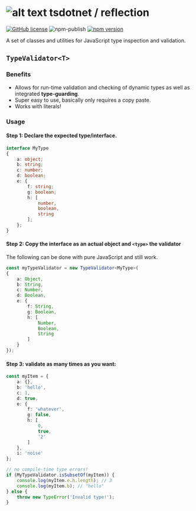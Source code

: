 # ![alt text](https://avatars1.githubusercontent.com/u/64487547?s=30&amp;v=4 "tsdotnet") tsdotnet / reflection

[![GitHub license](https://img.shields.io/badge/license-MIT-blue.svg?style=flat-square)](https://github.com/tsdotnet/reflection/blob/master/LICENSE)
![npm-publish](https://github.com/tsdotnet/reflection/workflows/npm-publish/badge.svg)
[![npm version](https://img.shields.io/npm/v/@tsdotnet/reflection.svg?style=flat-square)](https://www.npmjs.com/package/@tsdotnet/reflection)

A set of classes and utilities for JavaScript type inspection and validation.

## `TypeValidator<T>`

### Benefits

- Allows for run-time validation and checking of dynamic types as well as integrated **type-guarding**.
- Super easy to use, basically only requires a copy paste.
- Works with literals!

### Usage

#### Step 1: Declare the expected type/interface.

```typescript
interface MyType
{
    a: object;
    b: string;
    c: number;
    d: boolean;
    e: {
        f: string;
        g: boolean;
        h: [
            number,
            boolean,
            string
        ];
    };
}
```

#### Step 2: Copy the interface as an actual object and `<type>` the validator

The following can be done with pure JavaScript and still work.

```typescript
const myTypeValidator = new TypeValidator<MyType>(
{
    a: Object,
    b: String,
    c: Number,
    d: Boolean,
    e: {
        f: String,
        g: Boolean,
        h: [
            Number,
            Boolean,
            String
        ]
    }
});
```

#### Step 3: validate as many times as you want:

```typescript
const myItem = {
    a: {},
    b: 'hello',
    c: 1,
    d: true,
    e: {
        f: 'whatever',
        g: false,
        h: [
            0,
            true,
            '2'
        ]
    },
    i: 'noise'
};

// no compile-time type errors!
if (MyTypeValidator.isSubsetOf(myItem)) {
    console.log(myItem.e.h.length); // 3
    console.log(myItem.b); // "hello"
} else {
    throw new TypeError('Invalid type!');
}
```
